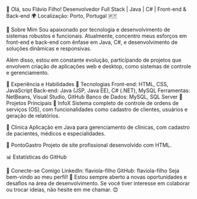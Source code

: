 👋 Olá, sou Flávio Filho!
Desenvolvedor Full Stack | Java | C# | Front-end & Back-end
🌍 Localização: Porto, Portugal 🇵🇹

🚀 Sobre Mim
Sou apaixonado por tecnologia e desenvolvimento de sistemas robustos e funcionais. Atualmente, concentro meus esforços em front-end e back-end com ênfase em Java, C#, e desenvolvimento de soluções dinâmicas e responsivas.

Além disso, estou em constante evolução, participando de projetos que envolvem criação de aplicações web e desktop, como sistemas de controle e gerenciamento.

💼 Experiência e Habilidades
🔧 Tecnologias
Front-end: HTML, CSS, JavaScript
Back-end: Java (JSP, Java EE), C# (.NET), MySQL
Ferramentas: NetBeans, Visual Studio, GitHub
Banco de Dados: MySQL, SQL Server
📂 Projetos Principais
🔹 InfoX
Sistema completo de controle de ordens de serviços (OS), com funcionalidades como cadastro de clientes, usuários e geração de relatórios.

🔹 Clinica
Aplicação em Java para gerenciamento de clínicas, com cadastro de pacientes, médicos e especialidades.

🔹 PontoGastro
Projeto de site profissional desenvolvido com HTML.

📊 Estatísticas do GitHub

🤝 Conecte-se Comigo
LinkedIn: flaviola-filho
GitHub: flaviola-filho
Seja bem-vindo ao meu perfil! 🚀 Estou sempre aberto a novas oportunidades e desafios na área de desenvolvimento. Se você tiver interesse em colaborar ou trocar ideias, não hesite em me chamar. 😊
